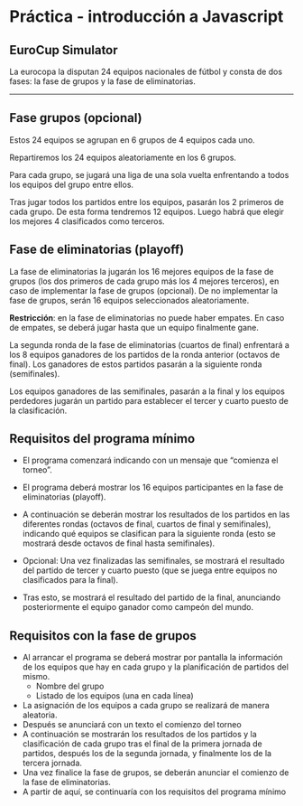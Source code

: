 # Práctica - introducción a Javascript

## EuroCup Simulator

La eurocopa la disputan 24 equipos nacionales de fútbol y consta de dos fases: la fase de grupos
y la fase de eliminatorias.

---

## Fase grupos (opcional)

Estos 24 equipos se agrupan en 6 grupos de 4 equipos cada uno. 

Repartiremos los 24 equipos aleatoriamente en los 6 grupos. 

Para cada grupo, se jugará una liga de una sola vuelta enfrentando a todos los equipos del grupo entre ellos.

Tras jugar todos los partidos entre los equipos, pasarán los 2 primeros de cada grupo. De esta forma tendremos 12 equipos. Luego habrá que elegir los mejores 4 clasificados como terceros.

## Fase de eliminatorias (playoff)

La fase de eliminatorias la jugarán los 16 mejores equipos de la fase de grupos (los dos primeros de cada grupo más los 4 mejores terceros), en caso de implementar la fase de grupos (opcional). De no implementar la fase de grupos, serán 16 equipos seleccionados aleatoriamente.

**Restricción**: en la fase de eliminatorias no puede haber empates. En caso de empates, se deberá jugar hasta que un equipo finalmente gane.

La segunda ronda de la fase de eliminatorias (cuartos de final) enfrentará a los 8 equipos ganadores de los partidos de la ronda anterior (octavos de final). Los ganadores de estos partidos pasarán a la siguiente ronda (semifinales).

Los equipos ganadores de las semifinales, pasarán a la final y los equipos perdedores jugarán un partido para establecer el tercer y cuarto puesto de la clasificación.

## Requisitos del programa mínimo
- El programa comenzará indicando con un mensaje que “comienza el torneo”.

- El programa deberá mostrar los 16 equipos participantes en la fase de eliminatorias (playoff).

- A continuación se deberán mostrar los resultados de los partidos en las diferentes rondas (octavos de final, cuartos de final y semifinales), indicando qué equipos se clasifican para la siguiente ronda (esto se mostrará desde octavos de final hasta semifinales).

- Opcional: Una vez finalizadas las semifinales, se mostrará el resultado del partido de tercer y cuarto puesto (que se juega entre equipos no clasificados para la final).

- Tras esto, se mostrará el resultado del partido de la final, anunciando posteriormente el equipo ganador como campeón del mundo.

## Requisitos con la fase de grupos

- Al arrancar el programa se deberá mostrar por pantalla la información de los equipos que hay en cada grupo y la planificación de partidos del mismo.
  - Nombre del grupo
  - Listado de los equipos (una en cada línea)
- La asignación de los equipos a cada grupo se realizará de manera aleatoria.
- Después se anunciará con un texto el comienzo del torneo
- A continuación se mostrarán los resultados de los partidos y la clasificación de cada grupo tras el final de la primera jornada de partidos, después los de la segunda jornada, y finalmente los de la tercera jornada.
- Una vez finalice la fase de grupos, se deberán anunciar el comienzo de la fase de eliminatorias.
- A partir de aquí, se continuaría con los requisitos del programa mínimo